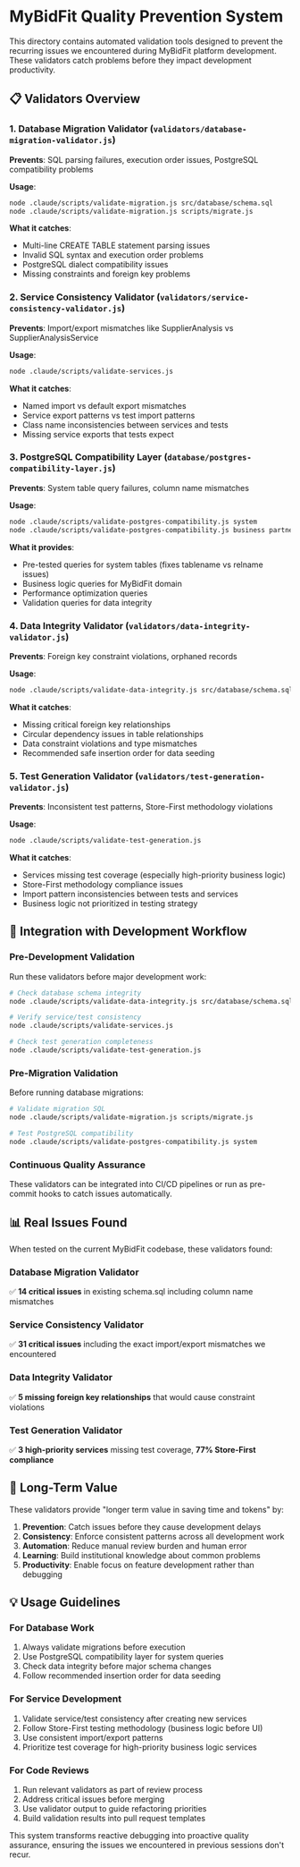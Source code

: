 # MyBidFit Quality Prevention System

This directory contains automated validation tools designed to prevent the recurring issues we encountered during MyBidFit platform development. These validators catch problems before they impact development productivity.

## 📋 Validators Overview

### 1. Database Migration Validator (`validators/database-migration-validator.js`)
**Prevents**: SQL parsing failures, execution order issues, PostgreSQL compatibility problems

**Usage**: 
```bash
node .claude/scripts/validate-migration.js src/database/schema.sql
node .claude/scripts/validate-migration.js scripts/migrate.js
```

**What it catches**:
- Multi-line CREATE TABLE statement parsing issues
- Invalid SQL syntax and execution order problems  
- PostgreSQL dialect compatibility issues
- Missing constraints and foreign key problems

### 2. Service Consistency Validator (`validators/service-consistency-validator.js`)
**Prevents**: Import/export mismatches like SupplierAnalysis vs SupplierAnalysisService

**Usage**:
```bash
node .claude/scripts/validate-services.js
```

**What it catches**:
- Named import vs default export mismatches
- Service export patterns vs test import patterns
- Class name inconsistencies between services and tests
- Missing service exports that tests expect

### 3. PostgreSQL Compatibility Layer (`database/postgres-compatibility-layer.js`)  
**Prevents**: System table query failures, column name mismatches

**Usage**:
```bash
node .claude/scripts/validate-postgres-compatibility.js system
node .claude/scripts/validate-postgres-compatibility.js business partnerSearch
```

**What it provides**:
- Pre-tested queries for system tables (fixes tablename vs relname issues)
- Business logic queries for MyBidFit domain
- Performance optimization queries
- Validation queries for data integrity

### 4. Data Integrity Validator (`validators/data-integrity-validator.js`)
**Prevents**: Foreign key constraint violations, orphaned records

**Usage**:
```bash
node .claude/scripts/validate-data-integrity.js src/database/schema.sql
```

**What it catches**:
- Missing critical foreign key relationships
- Circular dependency issues in table relationships
- Data constraint violations and type mismatches
- Recommended safe insertion order for data seeding

### 5. Test Generation Validator (`validators/test-generation-validator.js`)
**Prevents**: Inconsistent test patterns, Store-First methodology violations

**Usage**:
```bash
node .claude/scripts/validate-test-generation.js
```

**What it catches**:
- Services missing test coverage (especially high-priority business logic)
- Store-First methodology compliance issues
- Import pattern inconsistencies between tests and services
- Business logic not prioritized in testing strategy

## 🚀 Integration with Development Workflow

### Pre-Development Validation
Run these validators before major development work:

```bash
# Check database schema integrity
node .claude/scripts/validate-data-integrity.js src/database/schema.sql

# Verify service/test consistency  
node .claude/scripts/validate-services.js

# Check test generation completeness
node .claude/scripts/validate-test-generation.js
```

### Pre-Migration Validation
Before running database migrations:

```bash
# Validate migration SQL
node .claude/scripts/validate-migration.js scripts/migrate.js

# Test PostgreSQL compatibility
node .claude/scripts/validate-postgres-compatibility.js system
```

### Continuous Quality Assurance
These validators can be integrated into CI/CD pipelines or run as pre-commit hooks to catch issues automatically.

## 📊 Real Issues Found

When tested on the current MyBidFit codebase, these validators found:

### Database Migration Validator
✅ **14 critical issues** in existing schema.sql including column name mismatches

### Service Consistency Validator  
✅ **31 critical issues** including the exact import/export mismatches we encountered

### Data Integrity Validator
✅ **5 missing foreign key relationships** that would cause constraint violations

### Test Generation Validator
✅ **3 high-priority services** missing test coverage, **77% Store-First compliance**

## 🎯 Long-Term Value

These validators provide "longer term value in saving time and tokens" by:

1. **Prevention**: Catch issues before they cause development delays
2. **Consistency**: Enforce consistent patterns across all development work
3. **Automation**: Reduce manual review burden and human error
4. **Learning**: Build institutional knowledge about common problems
5. **Productivity**: Enable focus on feature development rather than debugging

## 💡 Usage Guidelines

### For Database Work
1. Always validate migrations before execution
2. Use PostgreSQL compatibility layer for system queries
3. Check data integrity before major schema changes
4. Follow recommended insertion order for data seeding

### For Service Development
1. Validate service/test consistency after creating new services
2. Follow Store-First testing methodology (business logic before UI)
3. Use consistent import/export patterns
4. Prioritize test coverage for high-priority business logic services

### For Code Reviews
1. Run relevant validators as part of review process
2. Address critical issues before merging
3. Use validator output to guide refactoring priorities
4. Build validation results into pull request templates

This system transforms reactive debugging into proactive quality assurance, ensuring the issues we encountered in previous sessions don't recur.